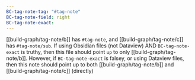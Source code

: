 ```yaml
---
BC-tag-note-tag: "#tag-note"
BC-tag-note-field: right
BC-tag-note-exact:
---
```

[[build-graph/tag-note/b]] has `#tag-note`, and [[build-graph/tag-note/c]] has `#tag-note/sub`.
If using Obsidian files (not Dataview) AND `BC-tag-note-exact` is truthy, then this file should point `up` to only [[build-graph/tag-note/b]].
However, if `BC-tag-note-exact` is falsey, or using Dataview files, then this note should point up to both [[build-graph/tag-note/b]] and [[build-graph/tag-note/c]] (directly)

